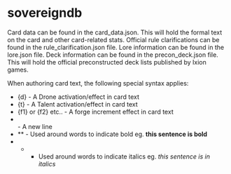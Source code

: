 # sovereigndb

Card data can be found in the card_data.json. This will hold the formal text on the card and other card-related stats.
Official rule clarifications can be found in the rule_clarification.json file.
Lore information can be found in the lore.json file.
Deck information can be found in the precon_deck.json file. This will hold the official preconstructed deck lists published by Ixion games.

When authoring card text, the following special syntax applies:
- {d} - A Drone activation/effect in card text
- {t} - A Talent activation/effect in card text
- {f1} or {f2} etc.. - A forge increment effect in card text
- <br> - A new line
- ** - Used around words to indicate bold eg. **this sentence is bold**
- * - Used around words to indicate italics eg. *this sentence is in italics*

